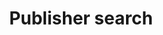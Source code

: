 ---
title: Publisher search
description: We publish open data
permalink: /publisher/search
layout: publisher
lang-ref: publisher/search
---